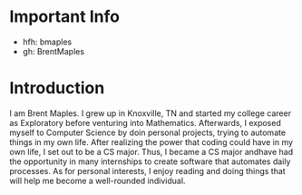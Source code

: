 # Important Info
- hfh: bmaples
- gh: BrentMaples

# Introduction
I am Brent Maples. I grew up in Knoxville, TN and started my college career as Exploratory before venturing into Mathematics. Afterwards, I exposed myself to Computer Science by doin personal projects, trying to automate things in my own life. After realizing the power that coding could have in my own life, I set out to be a CS major. Thus, I became a CS major andhave had the opportunity in many internships to create software that automates daily processes. As for personal interests, I enjoy reading and doing things that will help me become a well-rounded individual.
